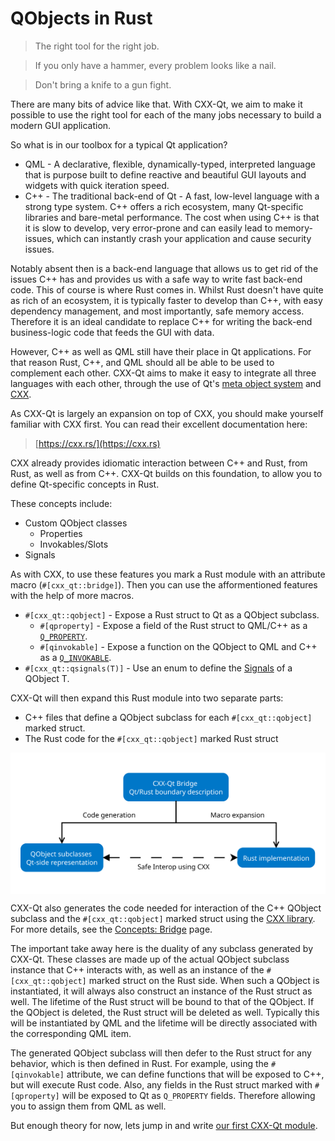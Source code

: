 <!--
SPDX-FileCopyrightText: 2022 Klarälvdalens Datakonsult AB, a KDAB Group company <info@kdab.com>
SPDX-FileContributor: Leon Matthes <leon.matthes@kdab.com>

SPDX-License-Identifier: MIT OR Apache-2.0
-->

# QObjects in Rust

> The right tool for the right job.

> If you only have a hammer, every problem looks like a nail.

> Don't bring a knife to a gun fight.

There are many bits of advice like that.
With CXX-Qt, we aim to make it possible to use the right tool for each of the many jobs necessary to build a modern GUI application.

So what is in our toolbox for a typical Qt application?
- QML - A declarative, flexible, dynamically-typed, interpreted language that is purpose built to define reactive and beautiful GUI layouts and widgets with quick iteration speed.
- C++ - The traditional back-end of Qt - A fast, low-level language with a strong type system. C++ offers a rich ecosystem, many Qt-specific libraries and bare-metal performance. The cost when using C++ is that it is slow to develop, very error-prone and can easily lead to memory-issues, which can instantly crash your application and cause security issues.

Notably absent then is a back-end language that allows us to get rid of the issues C++ has and provides us with a safe way to write fast back-end code.
This of course is where Rust comes in.
Whilst Rust doesn't have quite as rich of an ecosystem, it is typically faster to develop than C++, with easy dependency management, and most importantly, safe memory access.
Therefore it is an ideal candidate to replace C++ for writing the back-end business-logic code that feeds the GUI with data.

However, C++ as well as QML still have their place in Qt applications.
For that reason Rust, C++, and QML should all be able to be used to complement each other.
CXX-Qt aims to make it easy to integrate all three languages with each other, through the use of Qt's [meta object system](https://doc.qt.io/qt-6/metaobjects.html) and [CXX](https://cxx.rs).

As CXX-Qt is largely an expansion on top of CXX, you should make yourself familiar with CXX first.
You can read their excellent documentation here:
> [https://cxx.rs/](https://cxx.rs)

CXX already provides idiomatic interaction between C++ and Rust, from Rust, as well as from C++.
CXX-Qt builds on this foundation, to allow you to define Qt-specific concepts in Rust.

These concepts include:
- Custom QObject classes
    - Properties
    - Invokables/Slots
- Signals

As with CXX, to use these features you mark a Rust module with an attribute macro (`#[cxx_qt::bridge]`).
Then you can use the afformentioned features with the help of more macros.
- `#[cxx_qt::qobject]` - Expose a Rust struct to Qt as a QObject subclass.
    - `#[qproperty]` - Expose a field of the Rust struct to QML/C++ as a [`Q_PROPERTY`](https://doc.qt.io/qt-6/qtqml-cppintegration-exposecppattributes.html#exposing-properties).
    - `#[qinvokable]` - Expose a function on the QObject to QML and C++ as a [`Q_INVOKABLE`](https://doc.qt.io/qt-6/qtqml-cppintegration-exposecppattributes.html#exposing-methods-including-qt-slots).
- `#[cxx_qt::qsignals(T)]` - Use an enum to define the [Signals](https://doc.qt.io/qt-6/signalsandslots.html#signals) of a QObject T.

CXX-Qt will then expand this Rust module into two separate parts:
- C++ files that define a QObject subclass for each `#[cxx_qt::qobject]` marked struct.
- The Rust code for the `#[cxx_qt::qobject]` marked Rust struct

<div style="background-color: white; padding: 1rem; text-align: center;">

![Overview of CXX-Qt module generation](../images/overview_abstract.svg)

</div>

CXX-Qt also generates the code needed for interaction of the C++ QObject subclass and the `#[cxx_qt::qobject]` marked struct using the [CXX library](https://cxx.rs/).
For more details, see the [Concepts: Bridge](../concepts/bridge.md) page.

The important take away here is the duality of any subclass generated by CXX-Qt.
These classes are made up of the actual QObject subclass instance that C++ interacts with, as well as an instance of the `#[cxx_qt::qobject]` marked struct on the Rust side.
When such a QObject is instantiated, it will always also construct an instance of the Rust struct as well.
The lifetime of the Rust struct will be bound to that of the QObject.
If the QObject is deleted, the Rust struct will be deleted as well.
Typically this will be instantiated by QML and the lifetime will be directly associated with the corresponding QML item.

The generated QObject subclass will then defer to the Rust struct for any behavior, which is then defined in Rust.
For example, using the `#[qinvokable]` attribute, we can define functions that will be exposed to C++, but will execute Rust code.
Also, any fields in the Rust struct marked with `#[qproperty]` will be exposed to Qt as `Q_PROPERTY` fields.
Therefore allowing you to assign them from QML as well.

But enough theory for now, lets jump in and write [our first CXX-Qt module](./2-our-first-cxx-qt-module.md).

